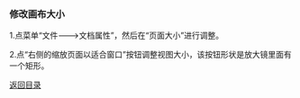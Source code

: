 ### 修改画布大小

1.点菜单“文件--->文档属性”，然后在“页面大小”进行调整。

2.点“右侧的缩放页面以适合窗口”按钮调整视图大小，该按钮形状是放大镜里面有一个矩形。

[返回目录](../README.md)

